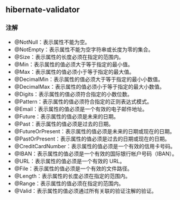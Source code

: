 ## hibernate-validator



### 注解

* @NotNull：表示属性不能为空。
* @NotEmpty：表示属性不能为空字符串或长度为零的集合。
* @Size：表示属性的长度必须在指定的范围内。
* @Min：表示属性的值必须大于等于指定的最小值。
* @Max：表示属性的值必须小于等于指定的最大值。
* @DecimalMin：表示属性的值必须大于等于指定的最小小数值。
* @DecimalMax：表示属性的值必须小于等于指定的最大小数值。
* @Digits：表示属性的值必须符合指定的小数位数。
* @Pattern：表示属性的值必须符合指定的正则表达式模式。
* @Email：表示属性的值必须是一个有效的电子邮件地址。
* @Future：表示属性的值必须是未来的日期。
* @Past：表示属性的值必须是过去的日期。
* @FutureOrPresent：表示属性的值必须是未来的日期或现在的日期。
* @PastOrPresent：表示属性的值必须是过去的日期或现在的日期。
* @CreditCardNumber：表示属性的值必须是一个有效的信用卡号码。
* @IBAN：表示属性的值必须是一个有效的国际银行帐户号码（IBAN）。
* @URL：表示属性的值必须是一个有效的 URL。
* @File：表示属性的值必须是一个有效的文件路径。
* @Length：表示属性的长度必须在指定的范围内。
* @Range：表示属性的值必须在指定的范围内。
* @Valid：表示属性的值必须通过所有关联的验证注解的验证。
